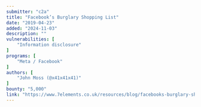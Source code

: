 ```yaml
---
submitter: "c2a"
title: "Facebook’s Burglary Shopping List"
date: "2019-04-23"
added: "2024-11-03"
description: ""
vulnerabilities: [
    "Information disclosure"
]
programs: [
    "Meta / Facebook"
]
authors: [
    "John Moss (@x41x41x41)"
]
bounty: "5,000"
link: "https://www.7elements.co.uk/resources/blog/facebooks-burglary-shopping-list/"
---
```




